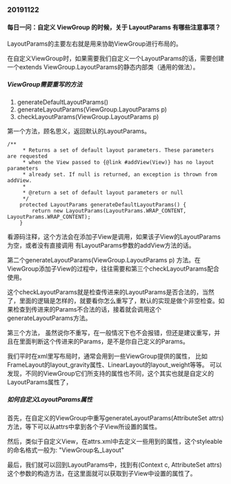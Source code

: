 ### 20191122
#### 每日一问：自定义 ViewGroup 的时候，关于 LayoutParams 有哪些注意事项？

LayoutParams的主要左右就是用来协助ViewGroup进行布局的。

在自定义ViewGroup时，如果需要我们自定义一个LayoutParams的话，需要创建一个extends ViewGroup.LayoutParams的静态内部类（通用的做法）。

##### ViewGroup需要重写的方法
1. generateDefaultLayoutParams()
2. generateLayoutParams(ViewGroup.LayoutParams p) 
3. checkLayoutParams(ViewGroup.LayoutParams p)

第一个方法，顾名思义，返回默认的LayoutParams。

```
/**
     * Returns a set of default layout parameters. These parameters are requested
     * when the View passed to {@link #addView(View)} has no layout parameters
     * already set. If null is returned, an exception is thrown from addView.
     *
     * @return a set of default layout parameters or null
     */
    protected LayoutParams generateDefaultLayoutParams() {
        return new LayoutParams(LayoutParams.WRAP_CONTENT, LayoutParams.WRAP_CONTENT);
    }
```

看源码注释，这个方法会在添加子View是调用，如果该子View的LayoutParams为空，或者没有直接调用 有LayoutParams参数的addView方法的话。

第二个generateLayoutParams(ViewGroup.LayoutParams p) 方法。在ViewGroup添加子View的过程中，往往需要和第三个checkLayoutParams配合使用。

这个checkLayoutParams就是检查传进来的LayoutParams是否合法的，当然了，里面的逻辑是怎样的，就要看你怎么重写了，默认的实现是做个非空检查。如果检查到传进来的Params不合法的话，接着就会调用这个generateLayoutParams方法。

第三个方法， 虽然说你不重写，在一般情况下也不会报错，但还是建议重写，并且在里面判断这个传进来的Params，是不是你自己定义的Params。

我们平时在xml里写布局时，通常会用到一些ViewGroup提供的属性， 比如FrameLayout的layout_gravity属性、LinearLayout的layout_weight等等。 可以发现，不同的ViewGroup它们所支持的属性也不同，这个其实也就是自定义的LayoutParams属性了，

##### 如何自定义LayoutParams属性

首先，在自定义的ViewGroup中重写generateLayoutParams(AttributeSet attrs)方法，等下可以从attrs中拿到各个子View所设置的属性。

然后，类似于自定义View，在attrs.xml中去定义一些用到的属性，这个styleable的命名格式一般为: "ViewGroup名_Layout"

最后，我们就可以回到LayoutParams中，找到有(Context c, AttributeSet attrs)这个参数的构造方法，在这里面就可以获取到子View中设置的属性了。
